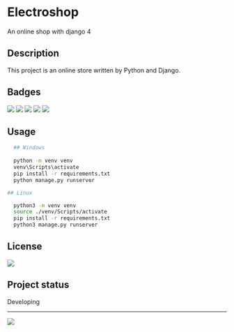 # Electroshop

An online shop with django 4


## Description
This project is an online store written by Python and Django.

## Badges
<span>
<img src="https://img.shields.io/badge/Heroku-430098?style=for-the-badge&logo=heroku&logoColor=white" />
<img src="https://img.shields.io/badge/Python-3776AB?style=for-the-badge&logo=python&logoColor=white"/>
<img src="https://img.shields.io/badge/Django-092E20?style=for-the-badge&logo=django&logoColor=white" />
<img src="https://img.shields.io/badge/PostgreSQL-316192?style=for-the-badge&logo=postgresql&logoColor=white" />
<img src="https://img.shields.io/badge/VSCode-0078D4?style=for-the-badge&logo=visual%20studio%20code&logoColor=white" />
</span>

## Usage
```bash
  ## Windows
  
  python -m venv venv
  venv\Scripts\activate
  pip install -r requirements.txt
  python manage.py runserver
```
```bash
## Linux

  python3 -m venv venv
  source ./venv/Scripts/activate
  pip install -r requirements.txt
  python3 manage.py runserver
```

## License
<img src='https://img.shields.io/github/license/amir0902-official/Electroshop.svg'/>

## Project status
Developing
<hr/>
<img src='http://ForTheBadge.com/images/badges/built-with-love.svg'/>
